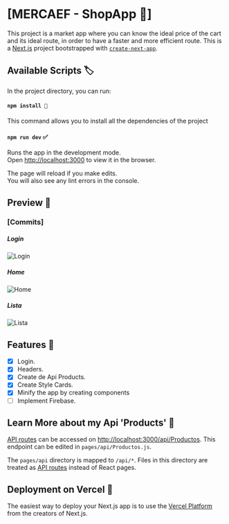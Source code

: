 # [MERCAEF - ShopApp 🛒]

This project is a market app where you can know the ideal price of the cart and its ideal route, in order to have a faster and more efficient route.
This is a [Next.js](https://nextjs.org/) project bootstrapped with [`create-next-app`](https://github.com/vercel/next.js/tree/canary/packages/create-next-app).

## Available Scripts 🏷️

In the project directory, you can run:

#### `npm install 🧬`
This command allows you to install all the dependencies of the project

#### `npm run dev` ✅

Runs the app in the development mode.\
Open [http://localhost:3000](http://localhost:3000) to view it in the browser.

The page will reload if you make edits.\
You will also see any lint errors in the console.

## Preview 📰
### **[Commits]**
##### _Login_
![Login](https://user-images.githubusercontent.com/61436653/126052444-3b4651cf-9efb-4b87-90f7-819a243419de.jpg)

##### _Home_
![Home](https://user-images.githubusercontent.com/61436653/126085591-50c2c0de-13f6-4605-b047-8290dcc027cd.jpg)

##### _Lista_
![Lista](https://user-images.githubusercontent.com/61436653/126085608-6827acec-e87f-4175-8116-717c88a72bf0.jpg)

## Features 📝

- [x] Login. 
- [x] Headers.
- [x] Create de Api Products.
- [x] Create Style Cards.
- [x] Minify the app by creating components
- [ ] Implement Firebase.

## Learn More about my Api 'Products' 🤔

[API routes](https://nextjs.org/docs/api-routes/introduction) can be accessed on [http://localhost:3000/api/Productos](http://localhost:3000/api/Productos). This endpoint can be edited in `pages/api/Productos.js`.

The `pages/api` directory is mapped to `/api/*`. Files in this directory are treated as [API routes](https://nextjs.org/docs/api-routes/introduction) instead of React pages.

## Deployment on Vercel 🚀

The easiest way to deploy your Next.js app is to use the [Vercel Platform](https://vercel.com/new?utm_medium=default-template&filter=next.js&utm_source=create-next-app&utm_campaign=create-next-app-readme) from the creators of Next.js.

